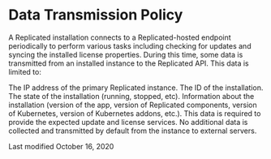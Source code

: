 # Data Transmission Policy

A Replicated installation connects to a Replicated-hosted endpoint periodically to perform various tasks including checking for updates and syncing the installed license properties. During this time, some data is transmitted from an installed instance to the Replicated API. This data is limited to:

The IP address of the primary Replicated instance.
The ID of the installation.
The state of the installation (running, stopped, etc).
Information about the installation (version of the app, version of Replicated components, version of Kubernetes, version of Kubernetes addons, etc.).
This data is required to provide the expected update and license services. No additional data is collected and transmitted by default from the instance to external servers.

Last modified October 16, 2020
